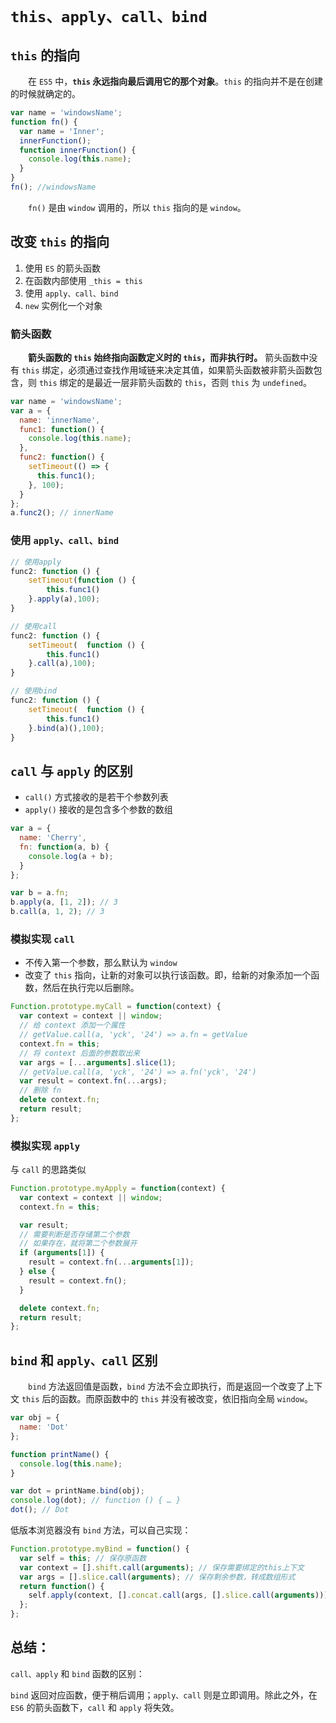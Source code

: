 # `this、apply、call、bind`

## `this` 的指向

&emsp;&emsp;在 `ES5` 中，**`this` 永远指向最后调用它的那个对象**。`this` 的指向并不是在创建的时候就确定的。

```js
var name = 'windowsName';
function fn() {
  var name = 'Inner';
  innerFunction();
  function innerFunction() {
    console.log(this.name);
  }
}
fn(); //windowsName
```

&emsp;&emsp;`fn()` 是由 `window` 调用的，所以 `this` 指向的是 `window`。

## 改变 `this` 的指向

1. 使用 `ES` 的箭头函数
2. 在函数内部使用 `_this = this`
3. 使用 `apply、call、bind`
4. `new` 实例化一个对象

### 箭头函数

&emsp;&emsp;**箭头函数的 `this` 始终指向函数定义时的 `this`，而非执行时。** 箭头函数中没有 `this` 绑定，必须通过查找作用域链来决定其值，如果箭头函数被非箭头函数包含，则 `this` 绑定的是最近一层非箭头函数的 `this`，否则 `this` 为 `undefined`。

```js
var name = 'windowsName';
var a = {
  name: 'innerName',
  func1: function() {
    console.log(this.name);
  },
  func2: function() {
    setTimeout(() => {
      this.func1();
    }, 100);
  }
};
a.func2(); // innerName
```

### 使用 `apply、call、bind`

```js
// 使用apply
func2: function () {
    setTimeout(function () {
        this.func1()
    }.apply(a),100);
}

// 使用call
func2: function () {
    setTimeout(  function () {
        this.func1()
    }.call(a),100);
}

// 使用bind
func2: function () {
    setTimeout(  function () {
        this.func1()
    }.bind(a)(),100);
}
```

## `call` 与 `apply` 的区别

- `call()` 方式接收的是若干个参数列表
- `apply()` 接收的是包含多个参数的数组

```js
var a = {
  name: 'Cherry',
  fn: function(a, b) {
    console.log(a + b);
  }
};

var b = a.fn;
b.apply(a, [1, 2]); // 3
b.call(a, 1, 2); // 3
```

### 模拟实现 `call`

- 不传入第一个参数，那么默认为 `window`
- 改变了 `this` 指向，让新的对象可以执行该函数。即，给新的对象添加一个函数，然后在执行完以后删除。

```js
Function.prototype.myCall = function(context) {
  var context = context || window;
  // 给 context 添加一个属性
  // getValue.call(a, 'yck', '24') => a.fn = getValue
  context.fn = this;
  // 将 context 后面的参数取出来
  var args = [...arguments].slice(1);
  // getValue.call(a, 'yck', '24') => a.fn('yck', '24')
  var result = context.fn(...args);
  // 删除 fn
  delete context.fn;
  return result;
};
```

### 模拟实现 `apply`

与 `call` 的思路类似

```js
Function.prototype.myApply = function(context) {
  var context = context || window;
  context.fn = this;

  var result;
  // 需要判断是否存储第二个参数
  // 如果存在，就将第二个参数展开
  if (arguments[1]) {
    result = context.fn(...arguments[1]);
  } else {
    result = context.fn();
  }

  delete context.fn;
  return result;
};
```

## `bind` 和 `apply、call` 区别

&emsp;&emsp;`bind` 方法返回值是函数，`bind` 方法不会立即执行，而是返回一个改变了上下文 `this` 后的函数。而原函数中的 `this` 并没有被改变，依旧指向全局 `window`。

```js
var obj = {
  name: 'Dot'
};

function printName() {
  console.log(this.name);
}

var dot = printName.bind(obj);
console.log(dot); // function () { … }
dot(); // Dot
```

低版本浏览器没有 `bind` 方法，可以自己实现：

```js
Function.prototype.myBind = function() {
  var self = this; // 保存原函数
  var context = [].shift.call(arguments); // 保存需要绑定的this上下文
  var args = [].slice.call(arguments); // 保存剩余参数，转成数组形式
  return function() {
    self.apply(context, [].concat.call(args, [].slice.call(arguments)));
  };
};
```

## 总结：

`call、apply` 和 `bind` 函数的区别：

`bind` 返回对应函数，便于稍后调用；`apply、call` 则是立即调用。除此之外，在 `ES6` 的箭头函数下，`call` 和 `apply` 将失效。
